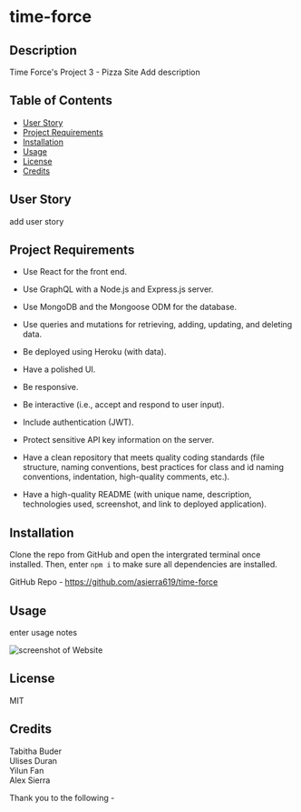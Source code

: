 # time-force

## Description

Time Force's Project 3 - Pizza Site
Add description

## Table of Contents

- [User Story](#user-story)
- [Project Requirements](#project-requirements)
- [Installation](#installation)
- [Usage](#usage)
- [License](#license)
- [Credits](#credits)

## User Story

add user story

## Project Requirements

* Use React for the front end.

* Use GraphQL with a Node.js and Express.js server.

* Use MongoDB and the Mongoose ODM for the database.

* Use queries and mutations for retrieving, adding, updating, and deleting data.

* Be deployed using Heroku (with data).

* Have a polished UI.

* Be responsive.

* Be interactive (i.e., accept and respond to user input).

* Include authentication (JWT).

* Protect sensitive API key information on the server.

* Have a clean repository that meets quality coding standards (file structure, naming conventions, best practices for class and id naming conventions, indentation, high-quality comments, etc.).

* Have a high-quality README (with unique name, description, technologies used, screenshot, and link to deployed application).

## Installation

Clone the repo from GitHub and open the intergrated terminal once installed. Then, enter `npm i` to make sure all dependencies are installed. 

GitHub Repo - https://github.com/asierra619/time-force

## Usage

enter usage notes

![screenshot of Website](./assets/images/)

## License

MIT

## Credits

Tabitha Buder<br />
Ulises Duran<br />
Yilun Fan<br />
Alex Sierra<br />

Thank you to the following -<br />
